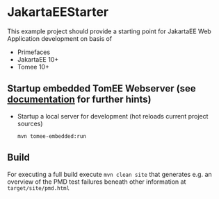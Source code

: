 # JakartaEEStarter

This example project should provide a starting point for JakartaEE Web Application development on basis of 
- Primefaces
- JakartaEE 10+
- Tomee 10+

## Startup embedded TomEE Webserver (see [documentation](https://tomee.apache.org/latest/docs/developer/tools/maven/tomee.html) for further hints)

- Startup a local server for development (hot reloads current project sources)
    ````
    mvn tomee-embedded:run
    ````

## Build

For executing a full build execute ``mvn clean site`` that generates e.g. an overview of the PMD test failures beneath other information at ``target/site/pmd.html``
